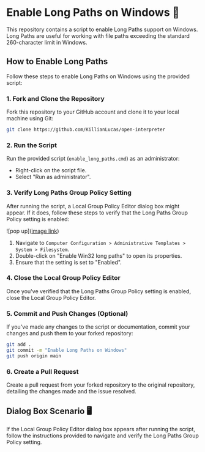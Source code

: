 # Enable Long Paths on Windows 🚀

This repository contains a script to enable Long Paths support on Windows. Long Paths are useful for working with file paths exceeding the standard 260-character limit in Windows.

## How to Enable Long Paths

Follow these steps to enable Long Paths on Windows using the provided script:

### 1. Fork and Clone the Repository

Fork this repository to your GitHub account and clone it to your local machine using Git:

```bash
git clone https://github.com/KillianLucas/open-interpreter
```

### 2. Run the Script

Run the provided script (`enable_long_paths.cmd`) as an administrator:

- Right-click on the script file.
- Select "Run as administrator".

### 3. Verify Long Paths Group Policy Setting

After running the script, a Local Group Policy Editor dialog box might appear. If it does, follow these steps to verify that the Long Paths Group Policy setting is enabled:

![pop up]([image link](https://github.com/855princekumar/open-interpreter/blob/main/fix-enable-long-paths/after%20running%20the%20script%20if%20this%20appears.png))

1. Navigate to `Computer Configuration > Administrative Templates > System > Filesystem`.
2. Double-click on "Enable Win32 long paths" to open its properties.
3. Ensure that the setting is set to "Enabled".

### 4. Close the Local Group Policy Editor

Once you've verified that the Long Paths Group Policy setting is enabled, close the Local Group Policy Editor.

### 5. Commit and Push Changes (Optional)

If you've made any changes to the script or documentation, commit your changes and push them to your forked repository:

```bash
git add .
git commit -m "Enable Long Paths on Windows"
git push origin main
```

### 6. Create a Pull Request

Create a pull request from your forked repository to the original repository, detailing the changes made and the issue resolved.

## Dialog Box Scenario 🖥️

If the Local Group Policy Editor dialog box appears after running the script, follow the instructions provided to navigate and verify the Long Paths Group Policy setting.
